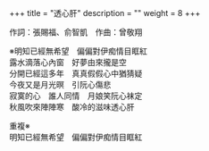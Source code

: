 +++
title = "透心肝"
description = ""
weight = 8
+++

作詞：張賜福、俞智凱　作曲：曾敬翔

※明知已經無希望　偏偏對伊痴情目眶紅  
露水滴落心內窗　好夢由來攏是空  
分開已經這多年　真真假假心中猶猜疑  
今夜又是月光暝　引阮心傷悲  
寂寞的心　誰人同情　月娘笑阮心袜定  
秋風吹來陣陣寒　酸冷的滋味透心肝  

重複※  
明知已經無希望　偏偏對伊痴情目眶紅